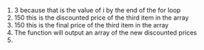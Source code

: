 1. 3 because that is the value of i by the end of the for loop
2. 150 this is the discounted price of the third item in the array
3. 150 this is the final price of the third item in the array
4. The function will output an array of the new discounted prices
5. 